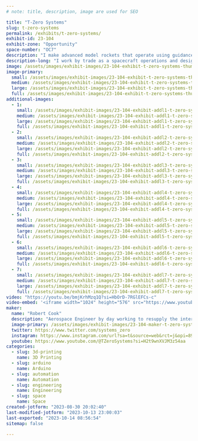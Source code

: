 ```yaml
---
# note: title, description, image are used for SEO

title: "T-Zero Systems"
slug: t-zero-systems
permalink: /exhibits/t-zero-systems/
exhibit-id: 23-104
exhibit-zone: "Opportunity"
space-number: "OC7"
description: "I make advanced model rockets that operate using guidance and navigation systems like big ones "
description-long: "I work by trade as a spacecraft operations and design engineer and enjoy the process of making so much I make miniature versions of the systems that I work with at full scale. I always wanted to be able to fly more advanced model rockets and with modern electronics and 3d printing I now can! I design and build my own rocket avionics that control and stabilize them"
image: /assets/images/exhibit-images/23-104-exhibit-t-zero-systems-thumbnail-v2-large.JPG
image-primary: 
  small: /assets/images/exhibit-images/23-104-exhibit-t-zero-systems-thumbnail-v2-small.JPG
  medium: /assets/images/exhibit-images/23-104-exhibit-t-zero-systems-thumbnail-v2-medium.JPG
  large: /assets/images/exhibit-images/23-104-exhibit-t-zero-systems-thumbnail-v2-large.JPG
  full: /assets/images/exhibit-images/23-104-exhibit-t-zero-systems-thumbnail-v2-full.JPG
additional-images: 
  - 1:
    small: /assets/images/exhibit-images/23-104-exhibit-addl1-t-zero-systems-20220423-152423-small.jpg
    medium: /assets/images/exhibit-images/23-104-exhibit-addl1-t-zero-systems-20220423-152423-medium.jpg
    large: /assets/images/exhibit-images/23-104-exhibit-addl1-t-zero-systems-20220423-152423-large.jpg
    full: /assets/images/exhibit-images/23-104-exhibit-addl1-t-zero-systems-20220423-152423-full.jpg
  - 2:
    small: /assets/images/exhibit-images/23-104-exhibit-addl2-t-zero-systems-20220723-172239-small.jpg
    medium: /assets/images/exhibit-images/23-104-exhibit-addl2-t-zero-systems-20220723-172239-medium.jpg
    large: /assets/images/exhibit-images/23-104-exhibit-addl2-t-zero-systems-20220723-172239-large.jpg
    full: /assets/images/exhibit-images/23-104-exhibit-addl2-t-zero-systems-20220723-172239-full.jpg
  - 3:
    small: /assets/images/exhibit-images/23-104-exhibit-addl3-t-zero-systems-20230129-151419-small.jpg
    medium: /assets/images/exhibit-images/23-104-exhibit-addl3-t-zero-systems-20230129-151419-medium.jpg
    large: /assets/images/exhibit-images/23-104-exhibit-addl3-t-zero-systems-20230129-151419-large.jpg
    full: /assets/images/exhibit-images/23-104-exhibit-addl3-t-zero-systems-20230129-151419-full.jpg
  - 4:
    small: /assets/images/exhibit-images/23-104-exhibit-addl4-t-zero-systems-screenshot-20220116-195911-instagram-small.jpg
    medium: /assets/images/exhibit-images/23-104-exhibit-addl4-t-zero-systems-screenshot-20220116-195911-instagram-medium.jpg
    large: /assets/images/exhibit-images/23-104-exhibit-addl4-t-zero-systems-screenshot-20220116-195911-instagram-large.jpg
    full: /assets/images/exhibit-images/23-104-exhibit-addl4-t-zero-systems-screenshot-20220116-195911-instagram-full.jpg
  - 5:
    small: /assets/images/exhibit-images/23-104-exhibit-addl5-t-zero-systems-unknown-12-small.png
    medium: /assets/images/exhibit-images/23-104-exhibit-addl5-t-zero-systems-unknown-12-medium.png
    large: /assets/images/exhibit-images/23-104-exhibit-addl5-t-zero-systems-unknown-12-large.png
    full: /assets/images/exhibit-images/23-104-exhibit-addl5-t-zero-systems-unknown-12-full.png
  - 6:
    small: /assets/images/exhibit-images/23-104-exhibit-addl6-t-zero-systems-unknown-15-small.png
    medium: /assets/images/exhibit-images/23-104-exhibit-addl6-t-zero-systems-unknown-15-medium.png
    large: /assets/images/exhibit-images/23-104-exhibit-addl6-t-zero-systems-unknown-15-large.png
    full: /assets/images/exhibit-images/23-104-exhibit-addl6-t-zero-systems-unknown-15-full.png
  - 7:
    small: /assets/images/exhibit-images/23-104-exhibit-addl7-t-zero-systems-unknown-41-small.png
    medium: /assets/images/exhibit-images/23-104-exhibit-addl7-t-zero-systems-unknown-41-medium.png
    large: /assets/images/exhibit-images/23-104-exhibit-addl7-t-zero-systems-unknown-41-large.png
    full: /assets/images/exhibit-images/23-104-exhibit-addl7-t-zero-systems-unknown-41-full.png
video: "https://youtu.be/bmjKrhMzq1Q?si=HbOrD-7RGlEFCs-c"
video-embed: '<iframe width="1024" height="576" src="https://www.youtube.com/embed/bmjKrhMzq1Q?feature=oembed" frameborder="0" allow="accelerometer; autoplay; clipboard-write; encrypted-media; gyroscope; picture-in-picture; web-share" allowfullscreen title="T-Zero Channel Trailer 2022"></iframe>'
maker: 
  name: "Robert Cook"
  description: "Aerospace Engineer by day working to resupply the international space station, in my spare time I love taking on complex engineering projects like advanced model rocketry and RC submarines! "
  image-primary: /assets/images/exhibit-images/23-104-maker-t-zero-systems-screenshot-20200527-192956-chrome-medium.jpg
  twitter: https://www.twitter.com/systems_zero
  instagram: https://www.instagram.com/url?sa=t&source=web&rct=j&opi=89978449&url=https://www.instagram.com/makofpv/&ved=2ahUKEwi7-NGtyYWBAxVRk2oFHf94B6wQFnoECBcQAQ&usg=AOvVaw1QG_3jNLiT2Q3OBUnFsCsn
  youtube: https://www.youtube.com/@TZeroSystems?si=H2t9wnXVJM3z54aa
categories: 
  - slug: 3d-printing
    name: 3D Printing
  - slug: arduino
    name: Arduino
  - slug: automation
    name: Automation
  - slug: engineering
    name: Engineering
  - slug: space
    name: Space
created-jotform: "2023-08-30 20:02:40"
last-modified-jotform: "2023-10-13 23:00:03"
last-exported: "2023-10-14 08:56:54"
sitemap: false

---
```


